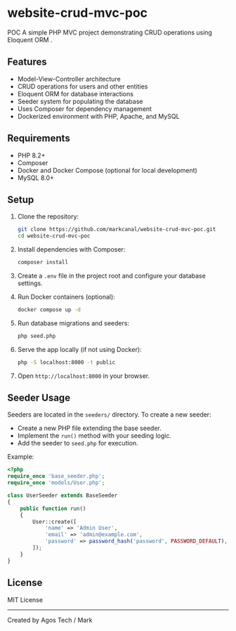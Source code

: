 # website-crud-mvc-poc
POC
A simple PHP MVC project demonstrating CRUD operations using Eloquent ORM .

## Features

- Model-View-Controller architecture
- CRUD operations for users and other entities
- Eloquent ORM for database interactions
- Seeder system for populating the database
- Uses Composer for dependency management
- Dockerized environment with PHP, Apache, and MySQL

## Requirements

- PHP 8.2+
- Composer
- Docker and Docker Compose (optional for local development)
- MySQL 8.0+

## Setup

1. Clone the repository:
   ```bash
   git clone https://github.com/markcanal/website-crud-mvc-poc.git
   cd website-crud-mvc-poc
   ```

2. Install dependencies with Composer:
   ```bash
   composer install
   ```

3. Create a `.env` file in the project root and configure your database settings.

4. Run Docker containers (optional):
   ```bash
   docker compose up -d
   ```

5. Run database migrations and seeders:
   ```bash
   php seed.php
   ```

6. Serve the app locally (if not using Docker):
   ```bash
   php -S localhost:8000 -t public
   ```

7. Open `http://localhost:8000` in your browser.

## Seeder Usage

Seeders are located in the `seeders/` directory. To create a new seeder:

- Create a new PHP file extending the base seeder.
- Implement the `run()` method with your seeding logic.
- Add the seeder to `seed.php` for execution.

Example:

```php
<?php
require_once 'base_seeder.php';
require_once 'models/User.php';

class UserSeeder extends BaseSeeder
{
    public function run()
    {
        User::create([
            'name' => 'Admin User',
            'email' => 'admin@example.com',
            'password' => password_hash('password', PASSWORD_DEFAULT),
        ]);
    }
}
```

## License

MIT License

---

Created by Agos Tech / Mark
